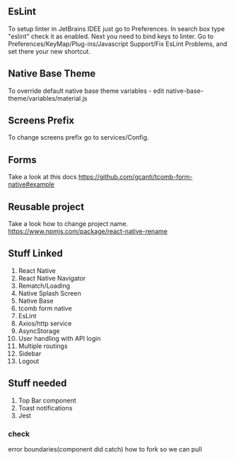 ## EsLint
To setup linter in JetBrains IDEE just go to Preferences. 
In search box type "eslint" check it as enabled. Next you need to bind keys to linter. 
Go to Preferences/KeyMap/Plug-ins/Javascript Support/Fix EsLint Problems, and set there your new shortcut.

## Native Base Theme
To override default native base theme variables - edit native-base-theme/variables/material.js

## Screens Prefix
To change screens prefix go to services/Config. 

## Forms
Take a look at this docs
https://github.com/gcanti/tcomb-form-native#example

## Reusable project
Take a look how to change project name.
https://www.npmjs.com/package/react-native-rename

## Stuff Linked
1.  React Native
2.  React Native Navigator
4.  Rematch/Loading
5.  Native Splash Screen
6.  Native Base
7.  tcomb form native
8.  EsLint
9.  Axios/http service
10. AsyncStorage
11. User handling with API login
12. Multiple routings
13. Sidebar
14. Logout

## Stuff needed
1. Top Bar component
2. Toast notifications
3. Jest

### check
error boundaries(component did catch)
how to fork so we can pull 